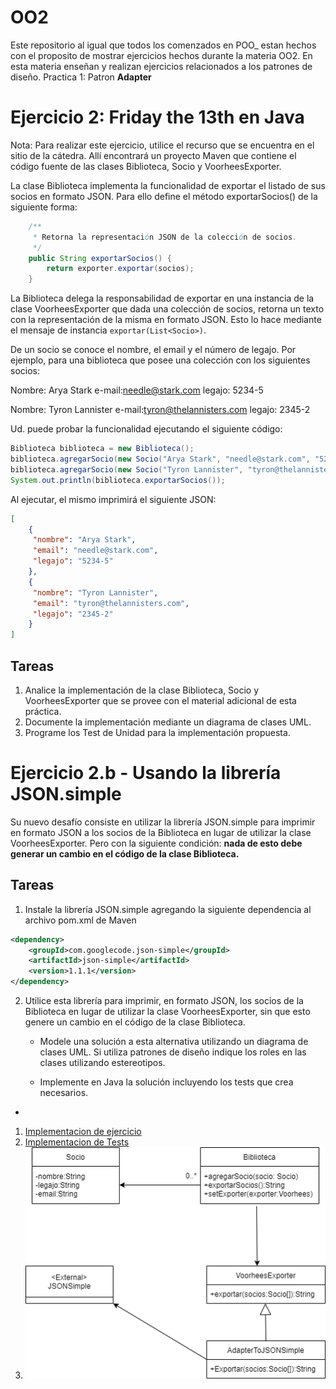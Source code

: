 # OO2

Este repositorio al igual que todos los comenzados en POO_ estan hechos con el proposito de mostrar ejercicios hechos durante la materia OO2.
En esta materia enseñan y realizan ejercicios relacionados a los patrones de diseño.
Practica 1: Patron **Adapter** 

# Ejercicio 2: Friday the 13th en Java 

Nota: Para realizar este ejercicio, utilice el recurso que se encuentra en el sitio de la cátedra.
Allí encontrará un proyecto Maven que contiene el código fuente de las clases Biblioteca, Socio y VoorheesExporter.

La clase Biblioteca implementa la funcionalidad de exportar el listado de sus socios en formato JSON. 
Para ello define el método exportarSocios() de la siguiente forma:
```java
    /**
     * Retorna la representación JSON de la colección de socios.
     */
    public String exportarSocios() {
        return exporter.exportar(socios);
    }
```

La Biblioteca delega la responsabilidad de exportar en una instancia de la clase  VoorheesExporter que dada una colección de socios, retorna un texto con la representación de la misma en formato JSON. Esto lo hace mediante el mensaje de instancia `exportar(List<Socio>)`. 

De un socio se conoce el nombre, el email y el número de legajo. Por ejemplo, para una biblioteca que posee una colección con los siguientes socios:

Nombre: Arya Stark
e-mail:needle@stark.com
legajo: 5234-5

Nombre: Tyron Lannister
e-mail:tyron@thelannisters.com
legajo: 2345-2


Ud. puede probar la funcionalidad ejecutando el siguiente código:

```java 
Biblioteca biblioteca = new Biblioteca();
biblioteca.agregarSocio(new Socio("Arya Stark", "needle@stark.com", "5234-5"));
biblioteca.agregarSocio(new Socio("Tyron Lannister", "tyron@thelannisters.com",  "2345-2"));
System.out.println(biblioteca.exportarSocios());
```

Al ejecutar, el mismo imprimirá el siguiente JSON:
```json
[
    {
   	 "nombre": "Arya Stark",
   	 "email": "needle@stark.com",
   	 "legajo": "5234-5"
    },
    {
   	 "nombre": "Tyron Lannister",
   	 "email": "tyron@thelannisters.com",
   	 "legajo": "2345-2"
    }
]
```

## Tareas
1. Analice la implementación de la clase Biblioteca, Socio y VoorheesExporter que se provee con el material adicional de esta práctica.
2. Documente la implementación mediante un diagrama de clases UML. 
3. Programe los Test de Unidad para la implementación propuesta.

# Ejercicio 2.b - Usando la librería JSON.simple

Su nuevo desafío consiste en utilizar la librería JSON.simple para imprimir en formato JSON a los socios de la Biblioteca en lugar de utilizar la clase VoorheesExporter. Pero con la siguiente condición: **nada de esto debe generar un cambio en el código de la clase Biblioteca.**

## Tareas

1. Instale la librería JSON.simple agregando la siguiente dependencia al archivo pom.xml de Maven

```xml
<dependency>
    <groupId>com.googlecode.json-simple</groupId>
    <artifactId>json-simple</artifactId>
    <version>1.1.1</version>
</dependency>
```

2. Utilice esta librería para imprimir, en formato JSON, los socios de la Biblioteca en lugar de utilizar la clase VoorheesExporter, sin que esto genere un cambio en el código de la clase Biblioteca.
    - Modele una solución a esta alternativa utilizando un diagrama de clases UML. Si utiliza patrones de diseño 
    indique los roles en las clases utilizando estereotipos.

    - Implemente en Java la solución incluyendo los tests que crea necesarios.
    
-

1. [Implementacion de ejercicio](/main/java/ar/edu/unlp/info/oo2/biblioteca/)
2. [Implementacion de Tests](/test/java/ar/edu/unlp/info/oo2/biblioteca/)
3. ![UML_Design](/BibliotecaUML.png)